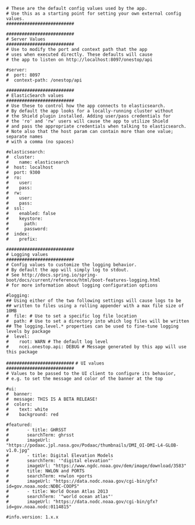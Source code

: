 `# These are the default config values used by the app.`  
`# Use this as a starting point for setting your own external config values.`  
`##########################`  

`##########################`  
`# Server Values`  
`##########################`  
`# Use to modify the port and context path that the app`  
`# uses when executed directly. These defaults will cause`  
`# the app to listen on http://localhost:8097/onestop/api`  

`#server:`  
`#  port: 8097`  
`#  context-path: /onestop/api`  


`##########################`  
`# ElasticSearch values`  
`##########################`  
`# Use these to control how the app connects to elasticsearch.`  
`# By default the app looks for a locally-running cluster without`  
`# the Shield plugin installed. Adding user/pass credentials for`  
`# the 'ro' and 'rw' users will cause the app to utilize Shield`  
`# and pass the appropriate credentials when talking to elasticsearch.`  
`# Note also that the host param can contain more than one value; separate names`  
`# with a comma (no spaces)`  

`#elasticsearch:`  
`#  cluster:`  
`#    name: elasticsearch`  
`#  host: localhost`  
`#  port: 9300`  
`#  ro:`  
`#    user:`  
`#    pass:`  
`#  rw:`  
`#    user:`  
`#    pass:`  
`#  ssl:`  
`#    enabled: false`  
`#    keystore:`  
`#      path:`  
`#      password:`  
`#  index:`  
`#    prefix:`  

`##########################`  
`# Logging values`  
`##########################`  
`# Config values to customize the logging behavior.`  
`# By default the app will simply log to stdout.`  
`# See http://docs.spring.io/spring-boot/docs/current/reference/html/boot-features-logging.html`  
`# for more information about logging configuration options`  

`#logging:`  
`## Using either of the two following settings will cause logs to be`  
`## written to files using a rolling appender with a max file size of 10MB`  
`#  file: # Use to set a specific log file location`  
`#  path: # Use to set a directory into which log files will be written`  
`## The logging.level.* properties can be used to fine-tune logging levels by package`  
`#  level:`  
`#    root: WARN # The default log level`  
`#    ncei.onestop.api: DEBUG # Message generated by this app will use this package`  

`##########################`
`# UI values`  
`##########################`  
`# Values to be passed to the UI client to configure its behavior,`  
`# e.g. to set the message and color of the banner at the top`  

`#ui:`  
`#  banner:`  
`#  message: THIS IS A BETA RELEASE!`  
`#  colors:`  
`#    text: white`  
`#    background: red`  

`#featured:`  
`#       - title: GHRSST`  
`#       searchTerm: ghrsst`  
`#       imageUrl: "https://podaac.jpl.nasa.gov/Podaac/thumbnails/DMI_OI-DMI-L4-GLOB-v1.0.jpg"`  
`#       - title: Digital Elevation Models`  
`#       searchTerm: '"digital elevation"'`  
`#       imageUrl: "https://www.ngdc.noaa.gov/dem/image/download/3583"`  
`#       title: NWLON and PORTS`  
`#       searchTerm: +nwlon +ports`  
`#       imageUrl: "https://data.nodc.noaa.gov/cgi-bin/gfx?id=gov.noaa.nodc:NDBC-COOPS"`  
`#       - title: World Ocean Atlas 2013`  
`#       searchTerm: '"world ocean atlas"'`  
`#       imageUrl: "https://data.nodc.noaa.gov/cgi-bin/gfx?id=gov.noaa.nodc:0114815"`  

`#info.version: 1.x.x`